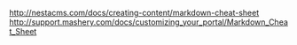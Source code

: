 http://nestacms.com/docs/creating-content/markdown-cheat-sheet
http://support.mashery.com/docs/customizing_your_portal/Markdown_Cheat_Sheet
